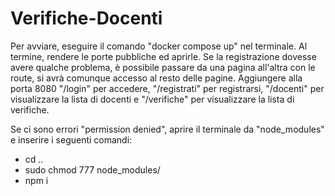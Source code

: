 # Verifiche-Docenti
Per avviare, eseguire il comando "docker compose up" nel terminale. Al termine, rendere le porte pubbliche ed aprirle.
Se la registrazione dovesse avere qualche problema, è possibile passare da una pagina all'altra con le route, si avrà comunque accesso al resto delle pagine. Aggiungere alla porta 8080 "/login" per accedere, "/registrati" per registrarsi, "/docenti" per visualizzare la lista di docenti e "/verifiche" per visualizzare la lista di verifiche.

Se ci sono errori "permission denied", aprire il terminale da "node_modules" e inserire i seguenti comandi:
- cd ..
- sudo chmod 777 node_modules/
- npm i
